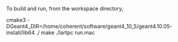 To build and run, from the workspace directory,

cmake3 -DGeant4_DIR=/home/coherent/software/geant4_10_5/geant4.10.05-install/lib64 ./
make
./lartpc run.mac
